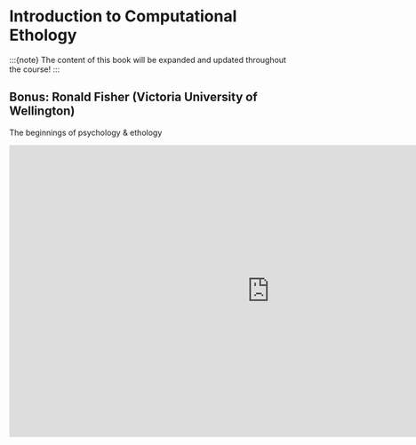 # Introduction to Computational Ethology

:::{note}
The content of this book will be expanded and updated throughout the course!
:::

## Bonus: Ronald Fisher (Victoria University of Wellington)

The beginnings of psychology & ethology

<iframe width="935" height="526" src="https://www.youtube.com/embed/KncqqoP7UI4?list=PL6lKKJXBkPSDrRSAHdJhDZOrwyyuRwCz0" title="YouTube video player" frameborder="0" allow="accelerometer; autoplay; clipboard-write; encrypted-media; gyroscope; picture-in-picture" allowfullscreen></iframe>